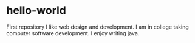 # hello-world
First repository
I like web design and development. I am in college taking computer software development. I enjoy writing java.
